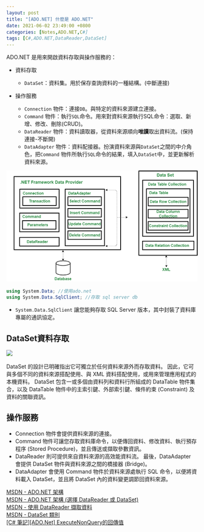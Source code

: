 ```yaml
---
layout: post
title: "[ADO.NET] 什麼是 ADO.NET"
date: 2021-06-02 23:49:00 +0800
categories: [Notes,ADO.NET,C#]
tags: [C#,ADO.NET,DataReader,DataSet]
---
```



ADO.NET 是用來開啟資料存取與操作服務的：        

- 資料存取
    - `DataSet`：資料集。用於保存查詢資料的一種結構。(中斷連接)

- 操作服務
    - `Connection` 物件：連接`DB`。與特定的資料來源建立連接。
    - `Command` 物件：執行`SQL`命令。用來對資料來源執行SQL命令：選取、新增、修改、刪除(CRUD)。
    - `DataReader` 物件：資料讀取器，從資料來源順向**唯讀**取出資料流。(保持連接-不斷開)
    - `DataAdapter` 物件：資料配接器。扮演資料來源與`DataSet`之間的中介角色，把`Command` 物件所執行`SQL`命令的結果，填入`DataSet`中，並更新解析資料來源。


![Architecture of ADO.NET](/assets/img/post/adonet.png)     


```c#
using System.Data; //使用ado.net
using System.Data.SqlClient; //存取 sql server db
```
- `System.Data.SqlClient` 讓您能夠存取 SQL Server 版本，其中封裝了資料庫專屬的通訊協定。 

## DataSet資料存取

[![](https://learn.microsoft.com/zh-tw/dotnet/framework/data/adonet/media/ado-1-bpuedev11.png)](https://learn.microsoft.com/zh-tw/dotnet/framework/data/adonet/media/ado-1-bpuedev11.png)       

DataSet 的設計已明確指出它可獨立於任何資料來源外而存取資料。 因此，它可與多個不同的資料來源搭配使用、與 XML 資料搭配使用，或用來管理應用程式的本機資料。 DataSet 包含一或多個由資料列和資料行所組成的 DataTable 物件集合，以及 DataTable 物件中的主索引鍵、外部索引鍵、條件約束 (Constraint) 及資料的關聯資訊。

## 操作服務

- Connection 物件會提供資料來源的連接。 
- Command 物件可讓您存取資料庫命令，以便傳回資料、修改資料、執行預存程序 (Stored Procedure)，並且傳送或擷取參數資訊。 
- DataReader 則可提供來自資料來源的高效能資料流。 最後，DataAdapter 會提供 DataSet 物件與資料來源之間的橋接器 (Bridge)。 
- DataAdapter 會使用 Command 物件於資料來源處執行 SQL 命令，以便將資料載入 DataSet，並且將 DataSet 內的資料變更調節回資料來源。



[MSDN - ADO.NET 架構](https://learn.microsoft.com/zh-tw/dotnet/framework/data/adonet/ado-net-architecture)            
[MSDN - ADO.NET 架構 (選擇 DataReader 或 DataSet)](https://learn.microsoft.com/zh-tw/dotnet/framework/data/adonet/ado-net-architecture)     
[MSDN - 使用 DataReader 擷取資料](https://learn.microsoft.com/zh-tw/dotnet/framework/data/adonet/retrieving-data-using-a-datareader)        
[MSDN - DataSet 類別](https://learn.microsoft.com/zh-tw/dotnet/api/system.data.dataset?view=net-8.0)        
[[C# 筆記][ADO.Net] ExecuteNonQuery的回傳值](https://riivalin.github.io/posts/2023/07/adonet-executenonquery/)